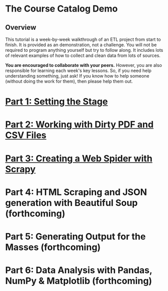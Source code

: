 # The Course Catalog Demo

## Overview
This tutorial is a week-by-week walkthrough of an ETL project from start to finish. It is provided as an demonstration, not a challenge. You will not be required to program anything yourself but try to follow along. It includes lots of relevant examples of how to collect and clean data from lots of sources. 

__You are encouraged to collaborate with your peers.__ However, you are also responsible for learning each week's key lessons. So, if you need help understanding something, just ask! If you know how to help someone (without doing the work for them), then please help them out.

# [Part 1: Setting the Stage](Part1.md)
# [Part 2: Working with Dirty PDF and CSV Files](Part2.md)
# [Part 3: Creating a Web Spider with Scrapy](Part3.md)
# Part 4: HTML Scraping and JSON generation with Beautiful Soup (forthcoming)
# Part 5: Generating Output for the Masses (forthcoming)
# Part 6: Data Analysis with Pandas, NumPy & Matplotlib (forthcoming)